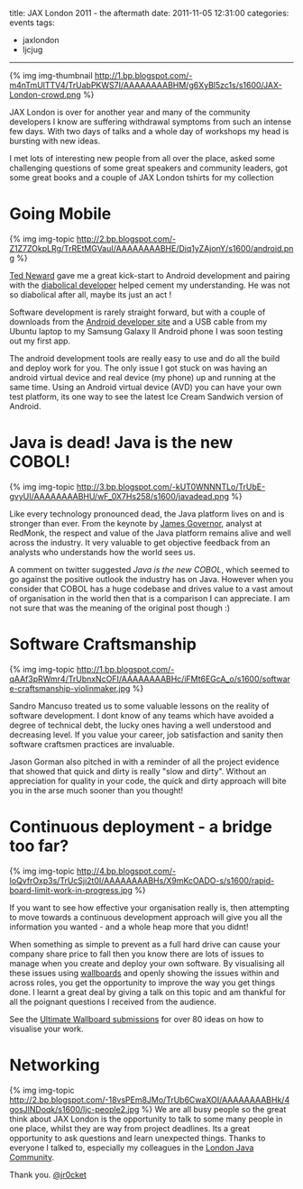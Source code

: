 title: JAX London 2011 - the aftermath
date: 2011-11-05 12:31:00
categories: events
tags: 
- jaxlondon
- ljcjug
---

{% img img-thumbnail http://1.bp.blogspot.com/-m4nTmUlTTV4/TrUabPKWS7I/AAAAAAAABHM/g6XyBl5zc1s/s1600/JAX-London-crowd.png %}

JAX London is over for another year and many of the community developers I know are suffering withdrawal symptoms from such an intense few days.  With two days of talks and a whole day of workshops my head is bursting with new ideas.

I met lots of interesting new people from all over the place, asked some challenging questions of some great speakers and community leaders, got some great books and a couple of JAX London tshirts for my collection  

# Going Mobile

{% img img-topic http://2.bp.blogspot.com/-Z1Z7ZOkpLRg/TrREtMGVauI/AAAAAAAABHE/Diq1yZAjonY/s1600/android.png %}

[Ted Neward](https://twitter.com/#%21/tedneward) gave me a great kick-start to Android development and pairing with the [diabolical developer](https://twitter.com/#%21/karianna) helped cement my understanding.  He was not so diabolical after all, maybe its just an act !

Software development is rarely straight forward, but with a couple of downloads from the [Android developer site](http://veloper.android.com/sdk/installing.html) and a USB cable from my Ubuntu laptop to my Samsung Galaxy II Android phone I was soon testing out my first app.

The android development tools are really easy to use and do all the build and deploy work for you.  The only issue I got stuck on was having an android virtual device and real device (my phone) up and running at the same time.  Using an Android virtual device (AVD) you can have your own test platform, its one way to see the latest Ice Cream Sandwich version of Android.

# Java is dead!  Java is the new COBOL!

{% img img-topic http://3.bp.blogspot.com/-kUT0WNNNTLo/TrUbE-gvyUI/AAAAAAAABHU/wF_0X7Hs258/s1600/javadead.png %} 

Like every technology pronounced dead, the Java platform lives on and is stronger than ever.  From the keynote by [James Governor](https://twitter.com/monkchips), analyst at RedMonk, the respect and value of the Java platform remains alive and well across the industry.  It very valuable to get objective feedback from an analysts who understands how the world sees us. 

A comment on twitter suggested _Java is the new COBOL_, which seemed to go against the positive outlook the industry has on Java.  However when you consider that COBOL has a huge codebase and drives value to a vast amout of organisation in the world then that is a comparison I can appreciate.  I am not sure that was the meaning of the original post though :)

# Software Craftsmanship

{% img img-topic http://1.bp.blogspot.com/-qAAf3pRWmr4/TrUbnxNcOFI/AAAAAAAABHc/iFMt6EGcA_o/s1600/software-craftsmanship-violinmaker.jpg %}

Sandro Mancuso treated us to some valuable lessons on the reality of software development.  I dont know of any teams which have avoided a degree of technical debt, the lucky ones having a well understood and decreasing level.  If you value your career, job satisfaction and sanity then software craftsmen practices are invaluable.

Jason Gorman also pitched in with a reminder of all the project evidence that showed that quick and dirty is really "slow and dirty".  Without an appreciation for quality in your code, the quick and dirty approach will bite you in the arse much sooner than you thought!

# Continuous deployment - a bridge too far?

{% img img-topic http://4.bp.blogspot.com/-IoQvfrOxp3s/TrUcSji2t0I/AAAAAAAABHs/X9mKcOADO-s/s1600/rapid-board-limit-work-in-progress.jpg %} 

If you want to see how effective your organisation really is, then attempting to move towards a continuous development approach will give you all the information you wanted - and a whole heap more that you didnt!

When something as simple to prevent as a full hard drive can cause your company share price to fall then you know there are lots of issues to manage when you create and deploy your own software.  By visualising all these issues using [wallboards](http://ultimatewallboard.com/) and openly showing the issues within and across roles, you get the opportunity to improve the way you get things done.  I learnt a great deal by giving a talk on this topic and am thankful for all the poignant questions I received from the audience.

See the [Ultimate Wallboard submissions](http://ultimatewallboard.com/) for over 80 ideas on how to visualise your work.

# Networking

{% img img-topic http://2.bp.blogspot.com/-18vsPEm8JMo/TrUb6CwaXOI/AAAAAAAABHk/4gosJlNDoqk/s1600/ljc-people2.jpg %} We are all busy people so the great think about JAX London is the opportunity to talk to some many people in one place, whilst they are way from project deadlines.  Its a great opportunity to ask questions and learn unexpected things.  Thanks to everyone I talked to, especially my colleagues in the [London Java Community](http://londonjavacommunity.co.uk/).

Thank you.
[@jr0cket](https://twitter.com/jr0cket)
